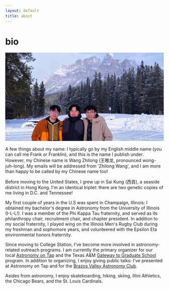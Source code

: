 ```yaml
---
layout: default
title: about
---
```


# bio
![banffntlprk](/assets/img/banff2.jpg)

A few things about my name: I typically go by my English middle name (you can call me Frank or Franklin), and this is the name I publish under. However, my Chinese name is Wang Zhilong (王稚龙, pronounced wong-juh-long). My emails will be addressed from 'Zhilong Wang', and I am more than happy to be called by my Chinese name too!

Before moving to the United States, I grew up in Sai Kung (西貢), a seaside district in Hong Kong. I'm an identical triplet: there are two genetic copies of me living in D.C. and Tennessee! 

My first couple of years in the U.S was spent in Champaign, Illinois: I obtained my bachelor's degree in Astronomy from the University of Illinois (I-L-L!). I was a member of the Phi Kappa Tau fraternity, and served as its philanthropy chair, recruitment chair, and chapter president. In addition to my social fraternity, I played wing on the Illinois Men's Rugby Club during my freshman and sophomore years, and volunteered with the Epsilon Eta environmental honors fraternity. 

Since moving to College Station, I've become more involved in astronomy-related outreach programs. I am currently the primary organizer for our local [Astronomy on Tap](https://astronomyontap.org/locations/bcs-tx/) and the Texas A&M [Gateway to Graduate School](https://gradgateway.physics.tamu.edu/) program. In addition to organizing, I enjoy giving public talks: I've presented at Astronomy on Tap and for the [Brazos Valley Astronomy Club](https://www.brazosvalleyastronomyclub.org/). 

Asides from astronomy, I enjoy skateboarding, hiking, skiing, Illini Athletics, the Chicago Bears, and the St. Louis Cardinals.  
